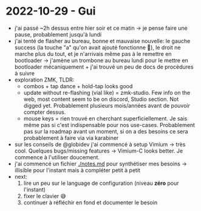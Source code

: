 # 2022-10-29 - Gui

- j'ai passé ~2h dessus entre hier soir et ce matin -> je pense faire une pause, probablement jusqu'à lundi
- j'ai tenté de flasher au bureau, bonne et mauvaise nouvelle: le gauche success (la touche "a" qu'on avait ajouté fonctionne 🤯), le droit ne marche plus du tout, et je n'arrivais même pas à le remettre en bootloader -> j'amène un trombone au bureau lundi pour le mettre en bootloader mécaniquement + j'ai trouvé un peu de docs de procédures à suivre
- exploration ZMK, TLDR:
  - combos + tap dance + hold-tap looks good
  - update without re-flashing (vial like) = zmk-studio. Few info on the web, most content seem to be on discord, Studio section. Not digged yet. Probablement plusieurs mois/années avant de pouvoir compter dessus.
  - mouse keys = rien trouvé en cherchant superficiellement. Je sais même pas si c'est indispensable pour nos use-cases. Probablement pas sur la roadmap avant un moment, si on a des besoins ce sera probablement à faire via via karabiner
- sur les conseils de @globidev j'ai commencé à setup Vimium -> très cool. Quelques bugs/missing features -> Vimium-C looks better. Je commence à l'utiliser doucement.
- j'ai commencé un fichier [./notes.md](./notes.md) pour synthétiser mes besoins -> illisible pour l'instant mais à compléter petit à petit
- next:
  1. lire un peu sur le language de configuration (niveau **zéro** pour l'instant)
  2. fixer le clavier 😅
  3. continuer à réfléchir en fond et documenter le besoin
